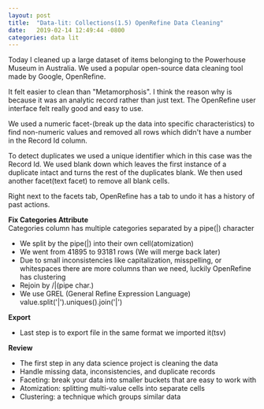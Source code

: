 ```yaml
---
layout: post
title:  "Data-lit: Collections(1.5) OpenRefine Data Cleaning"
date:   2019-02-14 12:49:44 -0800
categories: data lit
---
```

Today I cleaned up a large dataset of items belonging to the Powerhouse Museum in
Australia. We used a popular open-source data cleaning tool made by Google, OpenRefine.

It felt easier to clean than "Metamorphosis". I think the reason why is because
it was an analytic record rather than just text. The OpenRefine user interface felt
really good and easy to use.

We used a numeric facet-(break up the data into specific characteristics) to find
non-numeric values and removed all rows which didn't have a number in the Record
Id column.

To detect duplicates we used a unique identifier which in this case was the Record
Id. We used blank down which leaves the first instance of a duplicate intact and
turns the rest of the duplicates blank. We then used another facet(text facet) to
remove all blank cells.

Right next to the facets tab, OpenRefine has a tab to undo it has a history of past
actions.

**Fix Categories Attribute**  
  Categories column has multiple categories separated by a pipe(\|) character
- We split by the pipe(\|) into their own cell(atomization)
- We went from 41895 to 93181 rows (We will merge back later)
- Due to small inconsistencies like capitalization, misspelling, or whitespaces
there are more columns than we need, luckily OpenRefine has clustering
- Rejoin by /|(pipe char.)
- We use GREL (General Refine Expression Language) value.split('\|').uniques().join('\|')

**Export**
- Last step is to export file in the same format we imported it(tsv)

**Review**
- The first step in any data science project is cleaning the data
- Handle missing data, inconsistencies, and duplicate records
- Faceting: break your data into smaller buckets that are easy to work with
- Atomization: splitting multi-value cells into separate cells
- Clustering: a technique which groups similar data
